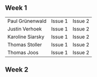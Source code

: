 ## Week 1

    
<table>
    <tbody>
        <tr>
            <td>Paul Grünenwald </td>
            <td>Issue 1</td>
            <td>Issue 2</td>
        </tr>
        <tr>
            <td style='border:none;'>Justin Verhoek </td>
            <td>Issue 1</td>
            <td>Issue 2</td>
        </tr>
        <tr>
            <td>Karoline Siarsky</td>
            <td>Issue 1</td>
            <td>Issue 2</td>
        </tr>
        <tr>
            <td>Thomas Stoller</td>
            <td>Issue 1</td>
            <td>Issue 2</td>
        </tr>
        <tr>
            <td>Thomas Joos</td>
            <td>Issue 1</td>
            <td>Issue 2</td>
        </tr>
    </tbody>
</table>

## Week 2
